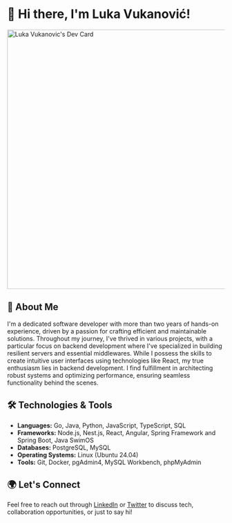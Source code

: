 # 👋 Hi there, I'm Luka Vukanović!

<a href="https://app.daily.dev/vukan"><img src="https://api.daily.dev/devcards/v2/X2RFvZNuKNGkOZ1zZRXvu.png?type=wide&r=1x4" width="600" alt="Luka Vukanovic's Dev Card"/></a>

## 🚀 About Me

I'm a dedicated software developer with more than two years of hands-on experience, driven by a passion for crafting efficient and maintainable solutions. Throughout my journey, I've thrived in various projects, with a particular focus on backend development where I've specialized in building resilient servers and essential middlewares. While I possess the skills to create intuitive user interfaces using technologies like React, my true enthusiasm lies in backend development. I find fulfillment in architecting robust systems and optimizing performance, ensuring seamless functionality behind the scenes.

## 🛠️ Technologies & Tools

- **Languages:** Go, Java, Python, JavaScript, TypeScript, SQL
- **Frameworks:** Node.js, Nest.js, React, Angular, Spring Framework and Spring Boot, Java SwimOS
- **Databases:** PostgreSQL, MySQL
- **Operating Systems:** Linux (Ubuntu 24.04)
- **Tools:** Git, Docker, pgAdmin4, MySQL Workbench, phpMyAdmin

## 🌍 Let's Connect

Feel free to reach out through [LinkedIn](https://www.linkedin.com/in/luka-vukanovic-865382280/) or [Twitter](https://x.com/vukan322) to discuss tech, collaboration opportunities, or just to say hi!

